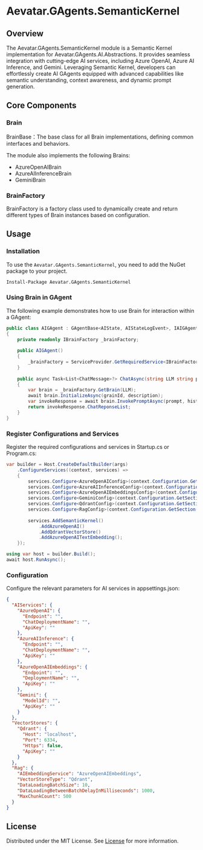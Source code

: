 # Aevatar.GAgents.SemanticKernel

## Overview
The Aevatar.GAgents.SemanticKernel module is a Semantic Kernel implementation for Aevatar.GAgents.AI.Abstractions. 
It provides seamless integration with cutting-edge AI services, including Azure OpenAI, Azure AI Inference, 
and Gemini. Leveraging Semantic Kernel, developers can effortlessly create AI GAgents equipped with advanced 
capabilities like semantic understanding, context awareness, and dynamic prompt generation.

## Core Components
### Brain
BrainBase：The base class for all Brain implementations, defining common interfaces and behaviors.

The module also implements the following Brains:
- AzureOpenAIBrain
- AzureAIInferenceBrain
- GeminiBrain

### BrainFactory
BrainFactory is a factory class used to dynamically create and return different types of Brain instances based on configuration.

## Usage

### Installation
To use the `Aevatar.GAgents.SemanticKernel`, you need to add the NuGet package to your project.

```bash
Install-Package Aevatar.GAgents.SemanticKernel
```

### Using Brain in GAgent
The following example demonstrates how to use Brain for interaction within a GAgent:

```csharp
public class AIGAgent : GAgentBase<AIState, AIStateLogEvent>, IAIGAgent
{
    private readonly IBrainFactory _brainFactory;
   
    public AIGAgent()
    {
        _brainFactory = ServiceProvider.GetRequiredService<IBrainFactory>();
    }
   
    public async Task<List<ChatMessage>?> ChatAsync(string LLM string prompt, List<ChatMessage>? history = null)
    {
        var brain = _brainFactory.GetBrain(LLM);
        await brain.InitializeAsync(grainId, description);
        var invokeResponse = await brain.InvokePromptAsync(prompt, history, false);
        return invokeResponse.ChatReponseList;
    }
}
```

### Register Configurations and Services
Register the required configurations and services in Startup.cs or Program.cs:

```csharp
var builder = Host.CreateDefaultBuilder(args)
    .ConfigureServices((context, services) =>
    {
        services.Configure<AzureOpenAIConfig>(context.Configuration.GetSection("AIServices:AzureOpenAI"));
        services.Configure<AzureAIInferenceConfig>(context.Configuration.GetSection("AIServices:AzureAIInference"));
        services.Configure<AzureOpenAIEmbeddingsConfig>(context.Configuration.GetSection("AIServices:AzureOpenAIEmbeddings"));
        services.Configure<GeminiConfig>(context.Configuration.GetSection("AIServices:Gemini"));
        services.Configure<QdrantConfig>(context.Configuration.GetSection("VectorStores:Qdrant"));
        services.Configure<RagConfig>(context.Configuration.GetSection("Rag"));
        
        services.AddSemanticKernel()
            .AddAzureOpenAI()
            .AddQdrantVectorStore()
            .AddAzureOpenAITextEmbedding();
    });

using var host = builder.Build();
await host.RunAsync();
```

### Configuration
Configure the relevant parameters for AI services in appsettings.json:

```json
{
  "AIServices": {
    "AzureOpenAI": {
      "Endpoint": "",
      "ChatDeploymentName": "",
      "ApiKey": ""
    },
    "AzureAIInference": {
      "Endpoint": "",
      "ChatDeploymentName": "",
      "ApiKey": ""
    },
    "AzureOpenAIEmbeddings": {
      "Endpoint": "",
      "DeploymentName": "",
      "ApiKey": ""
    },
    "Gemini": {
      "ModelId": "",
      "ApiKey": ""
    }
  },
  "VectorStores": {
    "Qdrant": {
      "Host": "localhost",
      "Port": 6334,
      "Https": false,
      "ApiKey": ""
    }
  },
  "Rag": {
    "AIEmbeddingService": "AzureOpenAIEmbeddings",
    "VectorStoreType": "Qdrant",
    "DataLoadingBatchSize": 10,
    "DataLoadingBetweenBatchDelayInMilliseconds": 1000,
    "MaxChunkCount": 500
  }
}
```

## License

Distributed under the MIT License. See [License](../../LICENSE) for more information.




